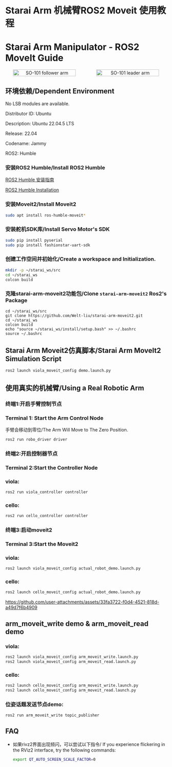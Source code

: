 # Starai Arm 机械臂ROS2 Moveit 使用教程
# Starai Arm Manipulator - ROS2 MoveIt Guide

<div align="center">
  <div style="display: flex; gap: 1rem; justify-content: center; align-items: center;" >
    <img
      src="src\viola_description\images\viola_and_violin.jpg"
      alt="SO-101 follower arm"
      title="SO-101 follower arm"
      style="width: 80%;"
    />
    <img
      src="src\viola_description\images\cello.jpg"
      alt="SO-101 leader arm"
      title="SO-101 leader arm"
      style="width: 80%;"
    />
  </div>
</div>

## 环境依赖/Dependent Environment

No LSB modules are available.

Distributor ID: Ubuntu

Description:    Ubuntu 22.04.5 LTS

Release:        22.04

Codename:       Jammy

ROS2:           Humble

### 安装ROS2 Humble/Install ROS2 Humble

[ROS2 Humble 安装指南](https://wiki.seeedstudio.com/cn/install_ros2_humble/)

[ROS2 Humble Installation](https://wiki.seeedstudio.com/install_ros2_humble/)


### 安装Moveit2/Install Moveit2

```bash
sudo apt install ros-humble-moveit*
```

### 安装舵机SDK库/Install Servo Motor's SDK

```bash
sudo pip install pyserial
sudo pip install fashionstar-uart-sdk
```

### 创建工作空间并初始化/Create a workspace and Initialization.

```bash
mkdir -p ~/starai_ws/src
cd ~/starai_ws
colcon build
```

### 克隆starai-arm-moveit2功能包/Clone `starai-arm-moveit2` Ros2's Package
```
cd ~/starai_ws/src
git clone https://github.com/Welt-liu/starai-arm-moveit2.git
cd ~/starai_ws
colcon build
echo "source ~/starai_ws/install/setup.bash" >> ~/.bashrc
source ~/.bashrc
```

## Starai Arm Moveit2仿真脚本/Starai Arm MoveIt2 Simulation Script

```bash
ros2 launch viola_moveit_config demo.launch.py 
```


## 使用真实的机械臂/Using a Real Robotic Arm

### 终端1:开启手臂控制节点
### Terminal 1: Start the Arm Control Node

手臂会移动到零位/The Arm Will Move to The Zero Position.

```bash
ros2 run robo_driver driver
```

### 终端2:开启控制器节点
### Terminal 2:Start the Controller Node

### viola:

```bash
ros2 run viola_controller controller
```

### cello:

```bash
ros2 run cello_controller controller
```

### 终端3:启动moveit2
### Terminal 3:Start the Moveit2

### viola:

```bash
ros2 launch viola_moveit_config actual_robot_demo.launch.py
```

### cello:

```bash
ros2 launch cello_moveit_config actual_robot_demo.launch.py
```



https://github.com/user-attachments/assets/33fa3722-f0d4-4521-818d-a49d7f6b4909

## arm_moveit_write demo & arm_moveit_read demo

### viola:
```bash
ros2 launch viola_moveit_config arm_moveit_write.launch.py
ros2 launch viola_moveit_config arm_moveit_read.launch.py
```
### cello:
```bash
ros2 launch cello_moveit_config arm_moveit_write.launch.py
ros2 launch cello_moveit_config arm_moveit_read.launch.py
```

### 位姿话题发送节点demo:

```bash
ros2 run arm_moveit_write topic_publisher
```

## FAQ

- 如果rivz2界面出现频闪，可以尝试以下指令/
  If you experience flickering in the RViz2 interface, try the following commands:

    ```bash
    export QT_AUTO_SCREEN_SCALE_FACTOR=0
    ```
